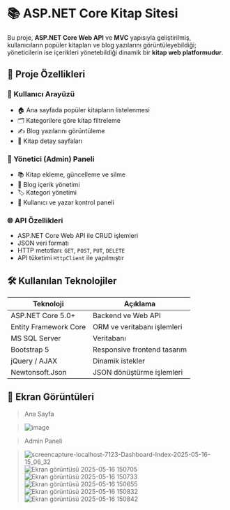 # 📚 ASP.NET Core Kitap Sitesi

Bu proje, **ASP.NET Core Web API** ve **MVC** yapısıyla geliştirilmiş, kullanıcıların popüler kitapları ve blog yazılarını görüntüleyebildiği; yöneticilerin ise içerikleri yönetebildiği dinamik bir **kitap web platformudur**.

## 🚀 Proje Özellikleri

### 👤 Kullanıcı Arayüzü

- 🏠 Ana sayfada popüler kitapların listelenmesi
- 🗂 Kategorilere göre kitap filtreleme
- ✍️ Blog yazılarını görüntüleme
- 📖 Kitap detay sayfaları

### 🔐 Yönetici (Admin) Paneli

- 📚 Kitap ekleme, güncelleme ve silme
- 📝 Blog içerik yönetimi
- 🏷 Kategori yönetimi
- 👤 Kullanıcı ve yazar kontrol paneli

### 🌐 API Özellikleri

- ASP.NET Core Web API ile CRUD işlemleri
- JSON veri formatı
- HTTP metotları: `GET`, `POST`, `PUT`, `DELETE`
- API tüketimi `HttpClient` ile yapılmıştır

## 🛠️ Kullanılan Teknolojiler

| Teknoloji | Açıklama |
|----------|----------|
| ASP.NET Core 5.0+ | Backend ve Web API |
| Entity Framework Core | ORM ve veritabanı işlemleri |
| MS SQL Server | Veritabanı |
| Bootstrap 5 | Responsive frontend tasarım |
| jQuery / AJAX | Dinamik istekler |
| Newtonsoft.Json | JSON dönüştürme işlemleri |

## 📸 Ekran Görüntüleri

> Ana Sayfa

> ![image](https://github.com/user-attachments/assets/42649bae-93cc-41cc-b722-c167a2f001c8)

>  Admin Paneli

> ![screencapture-localhost-7123-Dashboard-Index-2025-05-16-15_06_32](https://github.com/user-attachments/assets/47d6974f-4f2f-4ab9-b5b6-e6a441a912f0)
> ![Ekran görüntüsü 2025-05-16 150705](https://github.com/user-attachments/assets/c6e4c021-7197-42f6-b12b-74c4b7746542)
> ![Ekran görüntüsü 2025-05-16 150733](https://github.com/user-attachments/assets/b929b79f-61fb-423f-b08e-a277dcfa0ddd)
> ![Ekran görüntüsü 2025-05-16 150655](https://github.com/user-attachments/assets/f85e97ab-8eaa-4719-a968-d3b2798458a4)
> ![Ekran görüntüsü 2025-05-16 150832](https://github.com/user-attachments/assets/81d852ae-f06c-4441-9f1e-2caa44a57a31)
> ![Ekran görüntüsü 2025-05-16 150842](https://github.com/user-attachments/assets/72853f6a-3626-4179-b346-2c9493634229)






